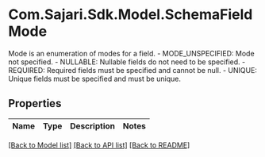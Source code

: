 # Com.Sajari.Sdk.Model.SchemaFieldMode
Mode is an enumeration of modes for a field.   - MODE_UNSPECIFIED: Mode not specified.  - NULLABLE: Nullable fields do not need to be specified.  - REQUIRED: Required fields must be specified and cannot be null.  - UNIQUE: Unique fields must be specified and must be unique.
## Properties

Name | Type | Description | Notes
------------ | ------------- | ------------- | -------------

[[Back to Model list]](../README.md#documentation-for-models) [[Back to API list]](../README.md#documentation-for-api-endpoints) [[Back to README]](../README.md)

